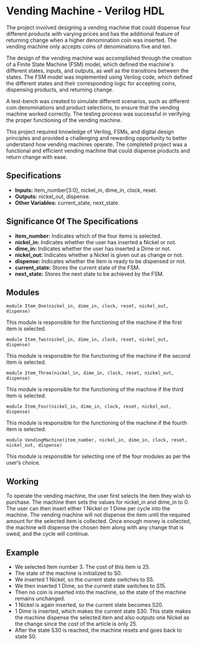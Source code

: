 
# Vending Machine - Verilog HDL

The project involved designing a vending machine that could dispense four different products with varying prices and has the additional feature of returning change when a higher denomination coin was inserted. The vending machine only accepts coins of denominations five and ten.

The design of the vending machine was accomplished through the creation of a Finite State Machine (FSM) model, which defined the machine's different states, inputs, and outputs, as well as the transitions between the states. The FSM model was implemented using Verilog code, which defined the different states and their corresponding logic for accepting coins, dispensing products, and returning change.

A test-bench was created to simulate different scenarios, such as different coin denominations and product selections, to ensure that the vending machine worked correctly. The testing process was successful in verifying the proper functioning of the vending machine.

This project required knowledge of Verilog, FSMs, and digital design principles and provided a challenging and rewarding opportunity to better understand how vending machines operate. The completed project was a functional and efficient vending machine that could dispense products and return change with ease.

## Specifications

- **Inputs:** item_number[3:0], nickel_in, dime_in, clock, reset.
- **Outputs:** nickel_out, dispense.
- **Other Variables:** current_state, next_state.
## Significance Of The Specifications

- **item_number:** Indicates which of the four items is selected.
- **nickel_in:** Indicates whether the user has inserted a Nickel or not.
- **dime_in:** Indicates whether the user has inserted a Dime or not.
- **nickel_out:** Indicates whether a Nickel is given out as change or not.
- **dispense:** Indicates whether the item is ready to be dispensed or not.
- **current_state:** Stores the current state of the FSM.
- **next_state:** Stores the next state to be achieved by the FSM.
## Modules

    module Item_One(nickel_in, dime_in, clock, reset, nickel_out, dispense)
This module is responsible for the functioning of the machine if the first item is selected.

    module Item_Two(nickel_in, dime_in, clock, reset, nickel_out, dispense)
This module is responsible for the functioning of the machine if the second item is selected. 

    module Item_Three(nickel_in, dime_in, clock, reset, nickel_out, dispense)
This module is responsible for the functioning of the machine if the third item is selected. 

    module Item_Four(nickel_in, dime_in, clock, reset, nickel_out, dispense)
This module is responsible for the functioning of the machine if the fourth item is selected. 

    module VendingMachine(item_number, nickel_in, dime_in, clock, reset, nickel_out, dispense)
This module is responsible for selecting one of the four modules as per the user’s choice.
## Working

To operate the vending machine, the user first selects the item they wish to purchase. The machine then sets the values for nickel_in and dime_in to 0. The user can then insert either 1 Nickel or 1 Dime per cycle into the machine. The vending machine will not dispense the item until the required amount for the selected item is collected. Once enough money is collected, the machine will dispense the chosen item along with any change that is owed, and the cycle will continue.
## Example

- We selected Item number 3. The cost of this item is 25.
- The state of the machine is initialized to S0.
- We inserted 1 Nickel, so the current state switches to S5.
- We then inserted 1 Dime, so the current state switches to S15.
- Then no coin is inserted into the machine, so the state of the machine remains unchanged.
- 1 Nickel is again inserted, so the current state becomes S20.
- 1 Dime is inserted, which makes the current state S30. This state makes the machine dispense the selected item and also outputs one Nickel as the change since the cost of the article is only 25.
- After the state S30 is reached, the machine resets and goes back to state S0.
